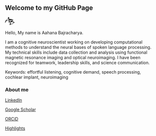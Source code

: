 ## Welcome to my GitHub Page
![AB.png](/docs/assests/images/AB.png)

Hello, My name is Aahana Bajracharya.

I am a cognitive neuroscientist working on developing computational methods to understand the neural bases of spoken language processing. My technical skills include data collection and analysis using functional magnetic resonance imaging and optical neuroimaging. I have been recognized for teamwork, leadership skills, and science communication.

Keywords: effortful listening, cognitive demand, speech processing, cochlear implant, neuroimaging

### About me
[LinkedIn](www.linkedin.com/in/aahana-bajracharya)

[Google Scholar](https://scholar.google.com/citations?user=hsh907UAAAAJ&hl=en)

[ORCiD](https://orcid.org/0000-0002-7361-6020)

[Highlights](https://engineering.wustl.edu/academics/student-profiles/Aahana-Bajracharya.html)

<!---
### Markdown

Markdown is a lightweight and easy-to-use syntax for styling your writing. It includes conventions for

```markdown
Syntax highlighted code block

# Header 1
## Header 2
### Header 3

- Bulleted
- List

1. Numbered
2. List

**Bold** and _Italic_ and `Code` text

[Link](url) and ![Image](src)
```

For more details see [GitHub Flavored Markdown](https://guides.github.com/features/mastering-markdown/).

### Jekyll Themes

Your Pages site will use the layout and styles from the Jekyll theme you have selected in your [repository settings](https://github.com/Aahana1/aahana.github.io/settings). The name of this theme is saved in the Jekyll `_config.yml` configuration file.

### Support or Contact

Having trouble with Pages? Check out our [documentation](https://docs.github.com/categories/github-pages-basics/) or [contact support](https://github.com/contact) and we’ll help you sort it out.
--->
